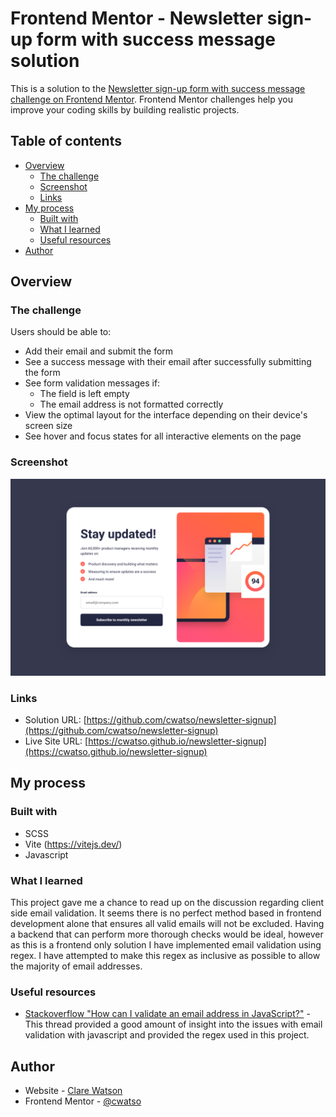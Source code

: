 # Frontend Mentor - Newsletter sign-up form with success message solution

This is a solution to the [Newsletter sign-up form with success message challenge on Frontend Mentor](https://www.frontendmentor.io/challenges/newsletter-signup-form-with-success-message-3FC1AZbNrv). Frontend Mentor challenges help you improve your coding skills by building realistic projects.

## Table of contents

- [Overview](#overview)
  - [The challenge](#the-challenge)
  - [Screenshot](#screenshot)
  - [Links](#links)
- [My process](#my-process)
  - [Built with](#built-with)
  - [What I learned](#what-i-learned)
  - [Useful resources](#useful-resources)
- [Author](#author)

## Overview

### The challenge

Users should be able to:

- Add their email and submit the form
- See a success message with their email after successfully submitting the form
- See form validation messages if:
  - The field is left empty
  - The email address is not formatted correctly
- View the optimal layout for the interface depending on their device's screen size
- See hover and focus states for all interactive elements on the page

### Screenshot

![Screenshot of website preview](./screenshot.png)

### Links

- Solution URL: [https://github.com/cwatso/newsletter-signup](https://github.com/cwatso/newsletter-signup)
- Live Site URL: [https://cwatso.github.io/newsletter-signup](https://cwatso.github.io/newsletter-signup)

## My process

### Built with

- SCSS
- Vite (https://vitejs.dev/)
- Javascript

### What I learned

This project gave me a chance to read up on the discussion regarding client side email validation. It seems there is no perfect method based in frontend development alone that ensures all valid emails will not be excluded. Having a backend that can perform more thorough checks would be ideal, however as this is a frontend only solution I have implemented email validation using regex. I have attempted to make this regex as inclusive as possible to allow the majority of email addresses.

### Useful resources

- [Stackoverflow "How can I validate an email address in JavaScript?"](https://stackoverflow.com/questions/46155/how-can-i-validate-an-email-address-in-javascript) - This thread provided a good amount of insight into the issues with email validation with javascript and provided the regex used in this project.

## Author

- Website - [Clare Watson](https://www.clarewatson.com)
- Frontend Mentor - [@cwatso](https://www.frontendmentor.io/profile/cwatso)
